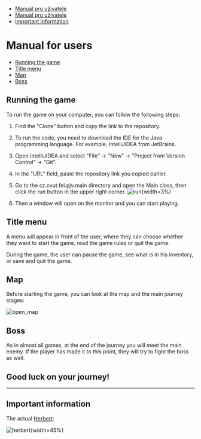 + [Manuál pro uživatele](#manuál-pro-uživatele)
+ [Manuál pro uživatele](#manuál-pro-uživatele)
+ [Important information](#important-information)

# Manual for users
+ [Running the game](#running-the-game)
+ [Title menu](#title-menu)
+ [Map](#map)
+ [Boss](#boss)

## Running the game

To run the game on your computer, you can follow the following steps:

1. Find the "Clone" button and copy the link to the repository.

2. To run the code, you need to download the IDE for the Java programming language. For example, IntelliJIDEA from JetBrains.

3. Open IntelliJIDEA and select "File" -> "New" -> "Project from Version Control" -> "Git".

4. In the "URL" field, paste the repository link you copied earlier.

5. Go to the cz.cvut.fel.pjv.main directory and open the Main class, then click the run button in the upper right corner. ![run](uploads/a0cc1259e6030217cfcb40cc6d72cc5f/run.png){width=3%}

6. Then a window will open on the monitor and you can start playing.

## Title menu
A menu will appear in front of the user, where they can choose whether they want to start the game, read the game rules or quit the game.

During the game, the user can pause the game, see what is in his inventory, or save and quit the game.

## Map
Before starting the game, you can look at the map and the main journey stages:

![open_map](uploads/c42640b799e03509f060967b5138fff3/open_map.jpg)

## Boss

As in almost all games, at the end of the journey you will meet the main enemy. If the player has made it to this point, they will try to fight the boss as well.

## Good luck on your journey!


---------------
## Important information
The actual [Herbert](https://www.youtube.com/shorts/vpQ1OVmMCkY):

![herbert](uploads/3b51573ab70b7d0c849e9f453d00c20e/herbert.png){width=45%}
